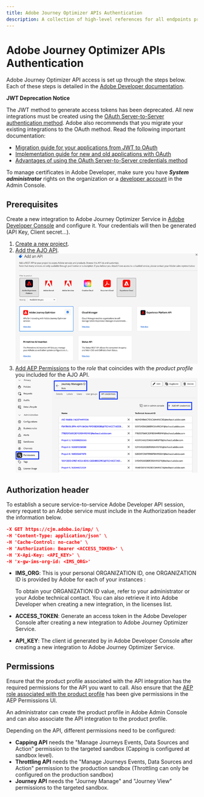 ```yaml
---
title: Adobe Journey Optimizer APIs Authentication
description: A collection of high-level references for all endpoints provided by Adobe Journey Optimizer APIs.
---
```


# Adobe Journey Optimizer APIs Authentication

Adobe Journey Optimizer API access is set up through the steps below. Each of these steps is detailed in the [Adobe Developer documentation](https://developer.adobe.com/developer-console/docs/guides/services/).

<InlineAlert variant="warning">

**JWT Deprecation Notice**

The JWT method to generate access tokens has been deprecated. All new integrations must be created using the [OAuth Server-to-Server authentication method](https://experienceleague.adobe.com/docs/experience-platform/landing/platform-apis/api-authentication.html#select-oauth-server-to-server). Adobe also recommends that you migrate your existing integrations to the OAuth method. Read the following important documentation:

* [Migration guide for your applications from JWT to OAuth](https://developer.adobe.com/developer-console/docs/guides/authentication/ServerToServerAuthentication/migration/)
* [Implementation guide for new and old applications with OAuth](https://developer.adobe.com/developer-console/docs/guides/authentication/ServerToServerAuthentication/implementation/)
* [Advantages of using the OAuth Server-to-Server credentials method](https://developer.adobe.com/developer-console/docs/guides/authentication/ServerToServerAuthentication/migration/#why-oauth-server-to-server-credentials)

To manage certificates in Adobe Developer, make sure you have ***System administrator*** rights on the organization or a [developer account](https://helpx.adobe.com/enterprise/using/manage-developers.html) in the Admin Console.

</InlineAlert>

## Prerequisites

Create a new integration to Adobe Journey Optimizer Service in [Adobe Developer Console](https://developer.adobe.com/console) and configure it. Your credentials will then be generated (API Key, Client secret...).

1. [Create a new project](https://developer.adobe.com/developer-console/docs/guides/projects/projects-empty).
2. [Add the AJO API](https://developer.adobe.com/developer-console/docs/guides/services/services-add-api-oauth-s2s).
<br/><img src="ajoconsole.png">
3. [Add AEP Permissions](https://experienceleague.adobe.com/en/docs/experience-platform/access-control/abac/permissions-ui/permissions#manage-api-credentials-for-role) to the *role* that coincides with the *product profile* you included for the AJO API.
<br/><img src="ajorole.png">

## Authorization header

To establish a secure service-to-service Adobe Developer API session, every request to an Adobe service must include in the Authorization header the information below.

```json
-X GET https://cjm.adobe.io/imp/ \
-H 'Content-Type: application/json' \
-H 'Cache-Control: no-cache' \
-H 'Authorization: Bearer <ACCESS_TOKEN>' \
-H 'X-Api-Key: <API_KEY>' \
-H 'x-gw-ims-org-id: <IMS_ORG>'
```

* **IMS_ORG**: This is your personal ORGANIZATION ID, one ORGANIZATION ID is provided by Adobe for each of your instances :

   To obtain your ORGANIZATION ID value, refer to your administrator or your Adobe technical contact. You can also retrieve it into Adobe Developer when creating a new integration, in the licenses list.

* **ACCESS_TOKEN**: Generate an access token in the Adobe Developer Console after creating a new integration to Adobe Journey Optimizer Service.

* **API_KEY**: The client id generated by in Adobe Developer Console after creating a new integration to Adobe Journey Optimizer Service.

## Permissions

Ensure that the product profile associated with the API integration has the required permissions for the API you want to call.
Also ensure that the [AEP role associated with the product profile](https://experienceleague.adobe.com/docs/experience-platform/landing/platform-apis/api-authentication.html#assign-api-to-a-role) has been give permissions in the AEP Permissions UI.

An administrator can create the product profile in Adobe Admin Console and can also associate the API integration to the product profile.

Depending on the API, different permissions need to be configured:

* **Capping API** needs the "Manage Journeys Events, Data Sources and Action" permission to the targeted sandbox (Capping is configured at sandbox level).
* **Throttling API** needs the "Manage Journeys Events, Data Sources and Action" permission to the production sandbox (Throttling can only be configured on the production sandbox)
* **Journey API** needs the "Journey Manage" and "Journey View" permissions to the targeted sandbox.
<br/><br/>